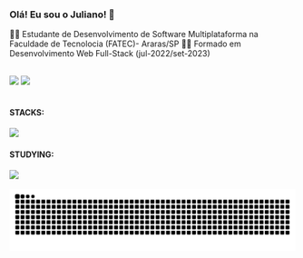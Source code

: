 ### Olá! Eu sou o Juliano! 👋

👨‍💻 Estudante de Desenvolvimento de Software Multiplataforma na Faculdade de Tecnolocia (FATEC)- Araras/SP
👨‍💻 Formado em Desenvolvimento Web Full-Stack (jul-2022/set-2023)
<br>
<br>

<div>
  <img height="200em" src="https://github-readme-stats.vercel.app/api?username=julianosantosdev&count_private=true&show_icons=true&theme=transparent&hide=stars&show=prs_merged,prs_merged_percentage&rank_icon=github&">
  <img height="200em" src="https://github-readme-stats.vercel.app/api/top-langs/?username=julianosantosdev&langs_count=8&hide_progress=true&theme=transparent">
</div>

<br>

#### STACKS:
<img src="https://skillicons.dev/icons?i=html,css,js,ts,react,php,python,django,express,nodejs,nestjs,prisma,mysql,git,linux,mint,debian,windows&perline=6" />


#### STUDYING:
<img src="https://skillicons.dev/icons?i=cpp,mongodb,java&perline=9" />

![snake gif](https://github.com/julianosantosdev/julianosantosdev/blob/output/github-contribution-grid-snake.svg)

<!--
**julianosantosdev/julianosantosdev** is a ✨ _special_ ✨ repository because its `README.md` (this file) appears on your GitHub profile.

Here are some ideas to get you started:

- 🔭 I’m currently working on ...
- 🌱 I’m currently learning ...
- 👯 I’m looking to collaborate on ...
- 🤔 I’m looking for help with ...
- 💬 Ask me about ...
- 📫 How to reach me: ...
- 😄 Pronouns: ...
- ⚡ Fun fact: ...
-->
